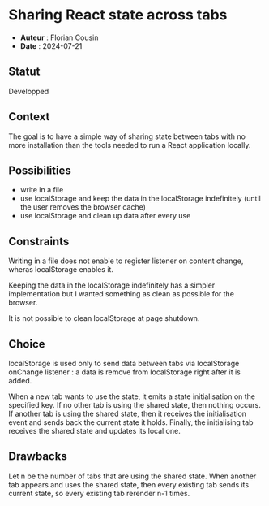 # Sharing React state across tabs

- **Auteur** : Florian Cousin
- **Date** : 2024-07-21

## Statut

Developped

## Context

The goal is to have a simple way of sharing state between tabs with no more installation than the tools needed to run a React application locally.

## Possibilities

- write in a file
- use localStorage and keep the data in the localStorage indefinitely (until the user removes the browser cache)
- use localStorage and clean up data after every use

## Constraints

Writing in a file does not enable to register listener on content change, wheras localStorage enables it.

Keeping the data in the localStorage indefinitely has a simpler implementation but I wanted something as clean as possible for the browser.

It is not possible to clean localStorage at page shutdown.

## Choice

localStorage is used only to send data between tabs via localStorage onChange listener : a data is remove from localStorage right after it is added.

When a new tab wants to use the state, it emits a state initialisation on the specified key.
If no other tab is using the shared state, then nothing occurs.
If another tab is using the shared state, then it receives the initialisation event and sends back the current state it holds.
Finally, the initialising tab receives the shared state and updates its local one.

## Drawbacks

Let n be the number of tabs that are using the shared state.
When another tab appears and uses the shared state, then every existing tab sends its current state, so every existing tab rerender n-1 times.

